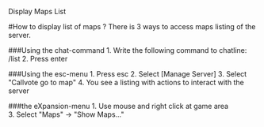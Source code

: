 ﻿Display Maps List

#How to display list of maps ?
There is 3 ways to access maps listing of the server.

###Using the chat-command
	1. Write the following command to chatline: /list
	2. Press enter
		
###Using the esc-menu
	1. Press esc
	2. Select [Manage Server]
	3. Select "Callvote go to map"
	4. You see a listing with actions to interact with the server

###the eXpansion-menu
	1. Use mouse and right click at game area 	 
	3. Select "Maps" -> "Show Maps..."
